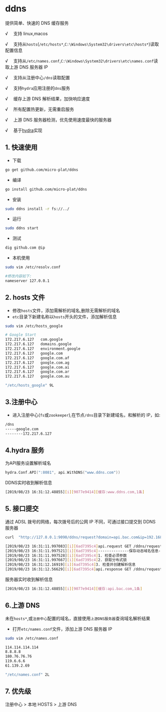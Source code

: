 # ddns

提供简单、快速的 DNS 缓存服务

√ 　支持 linux,macos

√ 　支持从`hosts`(`/etc/hosts*`,`C:\Windows\System32\drivers\etc\hosts*`)读取配置信息

√ 　支持从`/etc/names.conf`,`C:\Windows\System32\drivers\etc\names.conf`读取上游 DNS 服务器 IP

√ 　支持从注册中心`/dns`读取配置

√ 　支持`hydra`应用注册的`dns`服务

√ 　缓存上游 DNS 解析结果，加快响应速度

√ 　所有配置热更新，无需重启服务

√ 　上游 DNS 服务器检测，优先使用速度最快的服务器

√ 　基于[hydra](https://github.com/micro-plat/hydra)实现

## 1. 快速使用

- 下载

```sh
go get github.com/micro-plat/ddns
```

- 编译

```sh
go install github.com/micro-plat/ddns
```

- 安装

```sh
sudo ddns install -r fs://../
```

- 运行

```sh
sudo ddns start
```

- 测试

```sh
dig github.com @ip
```

- 本机使用

```sh
sudo vim /etc/resolv.conf

#修改内容如下:
nameserver 127.0.0.1
```

## 2. hosts 文件

- 修改`hosts`文件，添加需解析的域名,删除无需解析的域名
- `etc`目录下新建名称以`hosts`开头的文件，添加解析信息

```sh
sudo vim /etc/hosts_google
```

```sh
# Google Start
172.217.6.127	com.google
172.217.6.127	domains.google
172.217.6.127	environment.google
172.217.6.127	google.com
172.217.6.127	google.com.af
172.217.6.127	google.com.ag
172.217.6.127	google.com.ai
172.217.6.127	google.com.ar
172.217.6.127	google.com.au

"/etc/hosts_google" 9L
```

## 3.注册中心

- 进入注册中心(`fs`或`zookeeper`),在节点`/dns`目录下新建域名，和解析的 IP，如:

```sh
/dns
-----google.com
--------172.217.6.127
```

## 4.hydra 服务

为API服务设置解析域名
```go
hydra.Conf.API(":8081", api.WithDNS("www.ddns.com"))
```
DDNS实时收到解析信息

```sh
[2019/08/23 16:31:12.48855][i][9077e9414][缓存:www.ddns.com,1条]
```


## 5. 接口提交

通过 ADSL 拨号的网络，每次拨号后的公网 IP 不同，可通过接口提交到 DDNS 服务器

```sh
curl  "http://127.0.0.1:9090/ddns/request?domain=api.bac.com&ip=192.168.4.121"
```

```sh
[2019/08/23 16:31:11.997083][i][6ad7395c4]api.request GET /ddns/request?domain=api.bac.com&ip=192.168.4.121 from 127.0.0.1
[2019/08/23 16:31:11.997521][i][6ad7395c4]--------------保存动态域名信息---------------
[2019/08/23 16:31:11.997528][i][6ad7395c4]1. 检查必须参数
[2019/08/23 16:31:11.997667][i][6ad7395c4]2. 获取分布式锁
[2019/08/23 16:31:12.16919][i][6ad7395c4]3. 检查并创建解析信息
[2019/08/23 16:31:12.56629][i][6ad7395c4]api.response GET /ddns/request?domain=api.bac.com&ip=192.168.4.121 200  59.578447ms
```
服务器实时收到解析信息

```sh
[2019/08/23 16:31:12.48855][i][9077e9414][缓存:api.bac.com,1条]
```

## 6.上游 DNS

未在`hosts*`,或`注册中心`配置的域名，直接使用`上游DNS服务器`查询域名解析结果

- 打开`etc/names.conf`文件，添加上游 DNS 服务器 IP

```sh
sudo vim /etc/names.conf
```

```sh
114.114.114.114
8.8.8.8
180.76.76.76
119.6.6.6
61.139.2.69

"/etc/names.conf" 2L
```

## 7. 优先级

注册中心 > 本地 HOSTS > 上游 DNS
